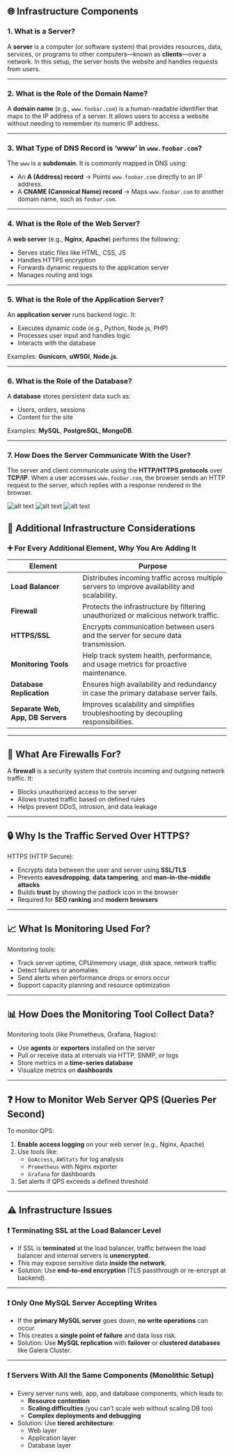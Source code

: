 ## 🌐 Infrastructure Components

### 1. What is a Server?
A **server** is a computer (or software system) that provides resources, data, services, or programs to other computers—known as **clients**—over a network. In this setup, the server hosts the website and handles requests from users.

---

### 2. What is the Role of the Domain Name?
A **domain name** (e.g., `www.foobar.com`) is a human-readable identifier that maps to the IP address of a server. It allows users to access a website without needing to remember its numeric IP address.

---

### 3. What Type of DNS Record is ‘www’ in `www.foobar.com`?
The `www` is a **subdomain**. It is commonly mapped in DNS using:
- An **A (Address) record** → Points `www.foobar.com` directly to an IP address.
- A **CNAME (Canonical Name) record** → Maps `www.foobar.com` to another domain name, such as `foobar.com`.

---

### 4. What is the Role of the Web Server?
A **web server** (e.g., **Nginx**, **Apache**) performs the following:
- Serves static files like HTML, CSS, JS
- Handles HTTPS encryption
- Forwards dynamic requests to the application server
- Manages routing and logs

---

### 5. What is the Role of the Application Server?
An **application server** runs backend logic. It:
- Executes dynamic code (e.g., Python, Node.js, PHP)
- Processes user input and handles logic
- Interacts with the database

Examples: **Gunicorn**, **uWSGI**, **Node.js**.

---

### 6. What is the Role of the Database?
A **database** stores persistent data such as:
- Users, orders, sessions
- Content for the site

Examples: **MySQL**, **PostgreSQL**, **MongoDB**.

---

### 7. How Does the Server Communicate With the User?
The server and client communicate using the **HTTP/HTTPS protocols** over **TCP/IP**. When a user accesses `www.foobar.com`, the browser sends an HTTP request to the server, which replies with a response rendered in the browser.

![alt text](Web_infrastructure0002.png)
![alt text](Web_infrastructure.png)
![alt text](Web_infrastructure0001.png)


## 🔧 Additional Infrastructure Considerations

### ➕ For Every Additional Element, Why You Are Adding It

| Element             | Purpose |
|---------------------|---------|
| **Load Balancer**   | Distributes incoming traffic across multiple servers to improve availability and scalability. |
| **Firewall**        | Protects the infrastructure by filtering unauthorized or malicious network traffic. |
| **HTTPS/SSL**       | Encrypts communication between users and the server for secure data transmission. |
| **Monitoring Tools**| Help track system health, performance, and usage metrics for proactive maintenance. |
| **Database Replication** | Ensures high availability and redundancy in case the primary database server fails. |
| **Separate Web, App, DB Servers** | Improves scalability and simplifies troubleshooting by decoupling responsibilities. |

---

## 🔐 What Are Firewalls For?

A **firewall** is a security system that controls incoming and outgoing network traffic. It:
- Blocks unauthorized access to the server
- Allows trusted traffic based on defined rules
- Helps prevent DDoS, intrusion, and data leakage

---

## 🔒 Why Is the Traffic Served Over HTTPS?

HTTPS (HTTP Secure):
- Encrypts data between the user and server using **SSL/TLS**
- Prevents **eavesdropping**, **data tampering**, and **man-in-the-middle attacks**
- Builds **trust** by showing the padlock icon in the browser
- Required for **SEO ranking** and **modern browsers**

---

## 📈 What Is Monitoring Used For?

Monitoring tools:
- Track server uptime, CPU/memory usage, disk space, network traffic
- Detect failures or anomalies
- Send alerts when performance drops or errors occur
- Support capacity planning and resource optimization

---

## 📊 How Does the Monitoring Tool Collect Data?

Monitoring tools (like Prometheus, Grafana, Nagios):
- Use **agents** or **exporters** installed on the server
- Pull or receive data at intervals via HTTP, SNMP, or logs
- Store metrics in a **time-series database**
- Visualize metrics on **dashboards**

---

## ❓ How to Monitor Web Server QPS (Queries Per Second)

To monitor QPS:
1. **Enable access logging** on your web server (e.g., Nginx, Apache)
2. Use tools like:
   - `GoAccess`, `AWStats` for log analysis
   - `Prometheus` with Nginx exporter
   - `Grafana` for dashboards
3. Set alerts if QPS exceeds a defined threshold

---

## ⚠️ Infrastructure Issues

### ❗ Terminating SSL at the Load Balancer Level

- If SSL is **terminated** at the load balancer, traffic between the load balancer and internal servers is **unencrypted**.
- This may expose sensitive data **inside the network**.
- Solution: Use **end-to-end encryption** (TLS passthrough or re-encrypt at backend).

---

### ❗ Only One MySQL Server Accepting Writes

- If the **primary MySQL server** goes down, **no write operations** can occur.
- This creates a **single point of failure** and data loss risk.
- Solution: Use **MySQL replication** with **failover** or **clustered databases** like Galera Cluster.

---

### ❗ Servers With All the Same Components (Monolithic Setup)

- Every server runs web, app, and database components, which leads to:
  - **Resource contention**
  - **Scaling difficulties** (you can’t scale web without scaling DB too)
  - **Complex deployments and debugging**
- Solution: Use **tiered architecture**:
  - Web layer
  - Application layer
  - Database layer
